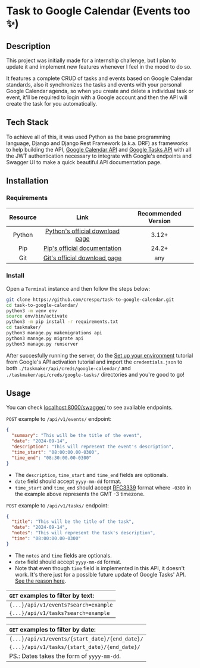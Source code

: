 # Task to Google Calendar (Events too ✨)
## Description
This project was initially made for a internship challenge, but I plan to update it and implement new features whenever I feel in the mood to do so.

It features a complete CRUD of tasks and events based on Google Calendar standards, also it synchronizes the tasks and events with your personal Google Calendar agenda, so when you create and delete a individual task or event, it'll be required to login with a Google account and then the API will create the task for you automatically.
## Tech Stack
To achieve all of this, it was used Python as the base programming language, Django and Django Rest Framework (a.k.a. DRF) as frameworks to help building the API, [Google Calendar API](https://developers.google.com/resources/api-libraries/documentation/calendar/v3/python/latest/index.html) and [Google Tasks API](https://developers.google.com/resources/api-libraries/documentation/tasks/v1/python/latest/index.html) with all the JWT authentication necessary to integrate with Google's endpoints and Swagger UI to make a quick beautiful API documentation page.
## Installation
### Requirements
| Resource | Link | Recommended Version |
| :------: | :--: | :-----: |
| Python | [Python's official download page](https://www.python.org/downloads/) | 3.12+ |
| Pip | [Pip's official documentation](https://pip.pypa.io/en/stable/installation/) | 24.2+ |
| Git | [Git's official download page](https://git-scm.com/downloads) | any |
### Install
Open a ```Terminal``` instance and then follow the steps below:
```bash
git clone https://github.com/crespo/task-to-google-calendar.git
cd task-to-google-calendar/
python3 -m venv env
source env/bin/activate
python3 -m pip install -r requirements.txt
cd taskmaker/
python3 manage.py makemigrations api
python3 manage.py migrate api
python3 manage.py runserver
```
After succesfully running the server, do the [Set up your environment](https://developers.google.com/calendar/api/quickstart/python#set-up-environment) tutorial from Google's API activation tutorial and import the ```credentials.json``` to both ```./taskmaker/api/creds/google-calendar/``` and ```./taskmaker/api/creds/google-tasks/``` directories and you're good to go!
## Usage
You can check [localhost:8000/swagger/](http://localhost:8000/swagger/) to see available endpoints.

```POST``` example to ```/api/v1/events/``` endpoint:
```json
{
  "summary": "This will be the title of the event",
  "date": "2024-09-14",
  "description": "This will represent the event's description",
  "time_start": "08:00:00.00-0300",
  "time_end": "08:30:00.00-0300"
}
```
- The ```description```, ```time_start``` and ```time_end``` fields are optionals.
- ```date``` field should accept ```yyyy-mm-dd``` format.
- ```time_start``` and ```time_end``` should accept [RFC3339](https://www.rfc-editor.org/rfc/rfc3339) format where ```-0300``` in the example above represents the GMT -3 timezone.

```POST``` example to ```/api/v1/tasks/``` endpoint:
```json
{
  "title": "This will be the title of the task",
  "date": "2024-09-14",
  "notes": "This will represent the task's description",
  "time": "08:00:00.00-0300"
}
```
- The ```notes``` and ```time``` fields are optionals.
- ```date``` field should accept ```yyyy-mm-dd``` format.
- Note that even though ```time``` field is implemented in this API, it doesn't work. It's there just for a possible future update of Google Tasks' API. [See the reason here](https://issuetracker.google.com/issues/166896024).

| ```GET``` examples to filter by text: |
| :------------------------------------ |
| ```{...}/api/v1/events?search=example``` |
| ```{...}/api/v1/tasks?search=example``` |


| ```GET``` examples to filter by date: |
| :------------------------------------ |
| ```{...}/api/v1/events/{start_date}/{end_date}/``` |
| ```{...}/api/v1/tasks/{start_date}/{end_date}/``` |
| PS.: Dates takes the form of ```yyyy-mm-dd```. |
